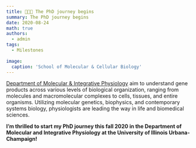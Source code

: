 ```yaml
---
title: 👩🏻‍🔬 The PhD journey begins
summary: The PhD journey begins
date: 2020-08-24
math: true
authors:
  - admin
tags:
  - Milestones
  
image:
  caption: 'School of Molecular & Cellular Biology'
---
```


[Department of Molecular & Integrative Physiology](https://mcb.illinois.edu/departments/molecular-integrative-physiology) aim to understand gene products across various levels of biological organization, ranging from molecules and macromolecular complexes to cells, tissues, and entire organisms. Utilizing molecular genetics, biophysics, and contemporary systems biology, physiologists are leading the way in life and biomedical sciences.

**I’m thrilled to start my PhD journey this fall 2020 in the Department of Molecular and Integrative Physiology at the University of Illinois Urbana-Champaign!**


